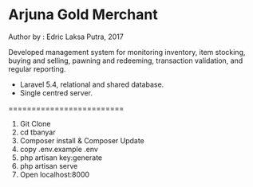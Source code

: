 # Arjuna Gold Merchant
Author by : Edric Laksa Putra, 2017

Developed management system for monitoring inventory, item stocking, buying and selling, pawning and redeeming, transaction validation, and regular reporting.

- Laravel 5.4, relational and shared database.
- Single centred server.

=========================
1. Git Clone
2. cd tbanyar
3. Composer install & Composer Update
4. copy .env.example .env
5. php artisan key:generate
6. php artisan serve
7. Open localhost:8000

